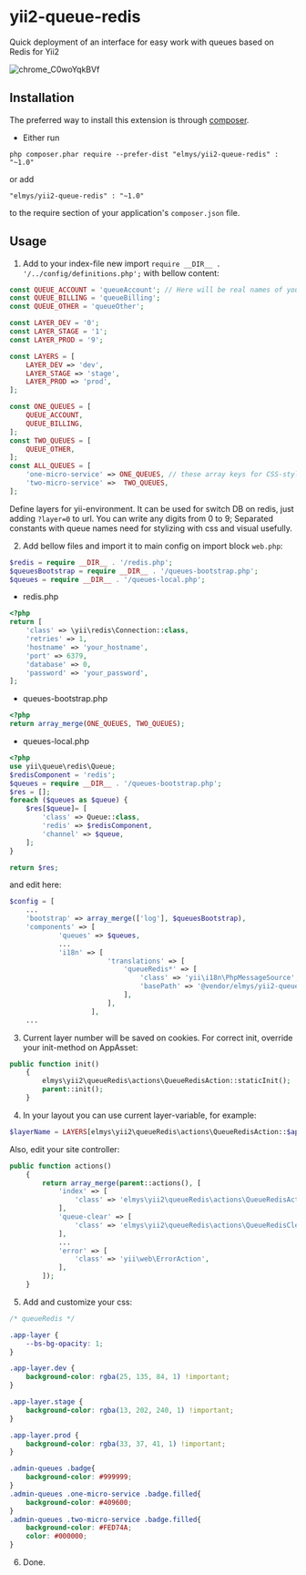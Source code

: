 # yii2-queue-redis
Quick deployment of an interface for easy work with queues based on Redis for Yii2

![chrome_C0woYqkBVf](https://github.com/user-attachments/assets/054c3afa-6702-4a5a-be66-431fa7e65d63)


Installation
-
The preferred way to install this extension is through [composer](http://getcomposer.org/download/).

* Either run

```
php composer.phar require --prefer-dist "elmys/yii2-queue-redis" : "~1.0"
```

or add

```
"elmys/yii2-queue-redis" : "~1.0"
```

to the require section of your application's `composer.json` file.

Usage
-

1. Add to your index-file new import ```require __DIR__ . '/../config/definitions.php';``` with bellow content:
```php
const QUEUE_ACCOUNT = 'queueAccount'; // Here will be real names of your queue on redis created
const QUEUE_BILLING = 'queueBilling';
const QUEUE_OTHER = 'queueOther';

const LAYER_DEV = '0';
const LAYER_STAGE = '1';
const LAYER_PROD = '9';

const LAYERS = [
    LAYER_DEV => 'dev',
    LAYER_STAGE => 'stage',
    LAYER_PROD => 'prod',
];

const ONE_QUEUES = [
    QUEUE_ACCOUNT,
    QUEUE_BILLING,
];
const TWO_QUEUES = [
    QUEUE_OTHER,
];
const ALL_QUEUES = [
    'one-micro-service' => ONE_QUEUES, // these array keys for CSS-styling only
    'two-micro-service' =>  TWO_QUEUES,    
];
```
Define layers for yii-environment. It can be used for switch DB on redis, just adding `?layer=0` to url. You can write any digits from 0 to 9;
Separated constants with queue names need for stylizing with css and visual usefully.

2. Add bellow files and import it to main config on import block `web.php`:

```php
$redis = require __DIR__ . '/redis.php';
$queuesBootstrap = require __DIR__ . '/queues-bootstrap.php';
$queues = require __DIR__ . '/queues-local.php';
```

- redis.php
```php
<?php
return [
    'class' => \yii\redis\Connection::class,
    'retries' => 1,
    'hostname' => 'your_hostname',
    'port' => 6379,
    'database' => 0,
    'password' => 'your_password',
];
```

- queues-bootstrap.php
```php
<?php
return array_merge(ONE_QUEUES, TWO_QUEUES);
```

- queues-local.php
```php
<?php
use yii\queue\redis\Queue;
$redisComponent = 'redis';
$queues = require __DIR__ . '/queues-bootstrap.php';
$res = [];
foreach ($queues as $queue) {
    $res[$queue]= [
        'class' => Queue::class,
        'redis' => $redisComponent,
        'channel' => $queue,
    ];
}

return $res;
```
and edit here:
```php
$config = [
    ...
    'bootstrap' => array_merge(['log'], $queuesBootstrap),
    'components' => [
            'queues' => $queues,
            ...
            'i18n' => [
                        'translations' => [
                            'queueRedis*' => [
                                'class' => 'yii\i18n\PhpMessageSource',
                                'basePath' => '@vendor/elmys/yii2-queue-redis/messages',
                            ],
                        ],
                    ],
    ...
```

3. Current layer number will be saved on cookies. For correct init, override your init-method on AppAsset:
```php
public function init()
    {
        elmys\yii2\queueRedis\actions\QueueRedisAction::staticInit();
        parent::init();
    }
```
4. In your layout you can use current layer-variable, for example:
```php
$layerName = LAYERS[elmys\yii2\queueRedis\actions\QueueRedisAction::$appLayer] ?? null;
```

Also, edit your site controller:
```php
public function actions()
    {
        return array_merge(parent::actions(), [
            'index' => [
                'class' => 'elmys\yii2\queueRedis\actions\QueueRedisAction',
            ],
            'queue-clear' => [
                'class' => 'elmys\yii2\queueRedis\actions\QueueRedisCleanAction',
            ],
            ...
            'error' => [
                'class' => 'yii\web\ErrorAction',
            ],
        ]);
    }
```
 
5. Add and customize your css:
```css
/* queueRedis */

.app-layer {
    --bs-bg-opacity: 1;
}

.app-layer.dev {
    background-color: rgba(25, 135, 84, 1) !important;
}

.app-layer.stage {
    background-color: rgba(13, 202, 240, 1) !important;
}

.app-layer.prod {
    background-color: rgba(33, 37, 41, 1) !important;
}

.admin-queues .badge{
    background-color: #999999;
}
.admin-queues .one-micro-service .badge.filled{
    background-color: #409600;
}
.admin-queues .two-micro-service .badge.filled{
    background-color: #FED74A;
    color: #000000;
}
```

6. Done.
